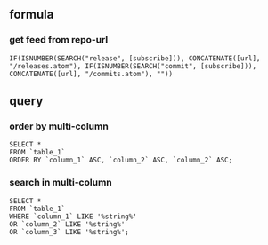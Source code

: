 ## formula

### get feed from repo-url

```
IF(ISNUMBER(SEARCH("release", [subscribe])), CONCATENATE([url], "/releases.atom"), IF(ISNUMBER(SEARCH("commit", [subscribe])), CONCATENATE([url], "/commits.atom"), ""))
```

## query

### order by multi-column

```
SELECT *
FROM `table_1`
ORDER BY `column_1` ASC, `column_2` ASC, `column_2` ASC;
```

### search in multi-column

```
SELECT *
FROM `table_1`
WHERE `column_1` LIKE '%string%'
OR `column_2` LIKE '%string%'
OR `column_3` LIKE '%string%';
```